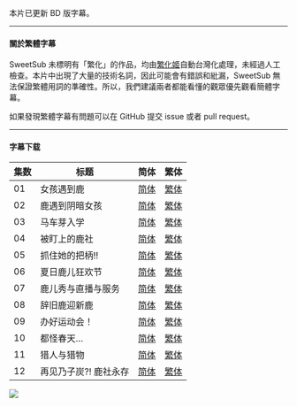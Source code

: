 本片已更新 BD 版字幕。

---

#### 關於繁體字幕

SweetSub 未標明有「繁化」的作品，均由[繁化姬](https://zhconvert.org/)自動台灣化處理，未經過人工檢查。本片中出現了大量的技術名詞，因此可能會有錯誤和紕漏，SweetSub 無法保證繁體用詞的準確性。所以，我們建議兩者都能看懂的觀眾優先觀看簡體字幕。

如果發現繁體字幕有問題可以在 GitHub 提交 issue 或者 pull request。

----

#### 字幕下载

<auto-generated-table>

| 集数 | 标题 | 简体 | 繁体 |
| - | - | - | - |
| 01 | 女孩遇到鹿 | [简体](https://raw.githubusercontent.com/SweetSub/SweetSub/master/Archive/Shikanoko%20Nokonoko%20Koshitantan/%5BSweetSub%5D%20Shikanoko%20Nokonoko%20Koshitantan%20-%2001.chs.ass) | [繁体](https://raw.githubusercontent.com/SweetSub/SweetSub/master/Archive/Shikanoko%20Nokonoko%20Koshitantan/%5BSweetSub%5D%20Shikanoko%20Nokonoko%20Koshitantan%20-%2001.cht.ass) |
| 02 | 鹿遇到阴暗女孩 | [简体](https://raw.githubusercontent.com/SweetSub/SweetSub/master/Archive/Shikanoko%20Nokonoko%20Koshitantan/%5BSweetSub%5D%20Shikanoko%20Nokonoko%20Koshitantan%20-%2002.chs.ass) | [繁体](https://raw.githubusercontent.com/SweetSub/SweetSub/master/Archive/Shikanoko%20Nokonoko%20Koshitantan/%5BSweetSub%5D%20Shikanoko%20Nokonoko%20Koshitantan%20-%2002.cht.ass) |
| 03 | 马车芽入学 | [简体](https://raw.githubusercontent.com/SweetSub/SweetSub/master/Archive/Shikanoko%20Nokonoko%20Koshitantan/%5BSweetSub%5D%20Shikanoko%20Nokonoko%20Koshitantan%20-%2003.chs.ass) | [繁体](https://raw.githubusercontent.com/SweetSub/SweetSub/master/Archive/Shikanoko%20Nokonoko%20Koshitantan/%5BSweetSub%5D%20Shikanoko%20Nokonoko%20Koshitantan%20-%2003.cht.ass) |
| 04 | 被盯上的鹿社 | [简体](https://raw.githubusercontent.com/SweetSub/SweetSub/master/Archive/Shikanoko%20Nokonoko%20Koshitantan/%5BSweetSub%5D%20Shikanoko%20Nokonoko%20Koshitantan%20-%2004.chs.ass) | [繁体](https://raw.githubusercontent.com/SweetSub/SweetSub/master/Archive/Shikanoko%20Nokonoko%20Koshitantan/%5BSweetSub%5D%20Shikanoko%20Nokonoko%20Koshitantan%20-%2004.cht.ass) |
| 05 | 抓住她的把柄!! | [简体](https://raw.githubusercontent.com/SweetSub/SweetSub/master/Archive/Shikanoko%20Nokonoko%20Koshitantan/%5BSweetSub%5D%20Shikanoko%20Nokonoko%20Koshitantan%20-%2005.chs.ass) | [繁体](https://raw.githubusercontent.com/SweetSub/SweetSub/master/Archive/Shikanoko%20Nokonoko%20Koshitantan/%5BSweetSub%5D%20Shikanoko%20Nokonoko%20Koshitantan%20-%2005.cht.ass) |
| 06 | 夏日鹿儿狂欢节 | [简体](https://raw.githubusercontent.com/SweetSub/SweetSub/master/Archive/Shikanoko%20Nokonoko%20Koshitantan/%5BSweetSub%5D%20Shikanoko%20Nokonoko%20Koshitantan%20-%2006.chs.ass) | [繁体](https://raw.githubusercontent.com/SweetSub/SweetSub/master/Archive/Shikanoko%20Nokonoko%20Koshitantan/%5BSweetSub%5D%20Shikanoko%20Nokonoko%20Koshitantan%20-%2006.cht.ass) |
| 07 | 鹿儿秀与直播与服务 | [简体](https://raw.githubusercontent.com/SweetSub/SweetSub/master/Archive/Shikanoko%20Nokonoko%20Koshitantan/%5BSweetSub%5D%20Shikanoko%20Nokonoko%20Koshitantan%20-%2007.chs.ass) | [繁体](https://raw.githubusercontent.com/SweetSub/SweetSub/master/Archive/Shikanoko%20Nokonoko%20Koshitantan/%5BSweetSub%5D%20Shikanoko%20Nokonoko%20Koshitantan%20-%2007.cht.ass) |
| 08 | 辞旧鹿迎新鹿 | [简体](https://raw.githubusercontent.com/SweetSub/SweetSub/master/Archive/Shikanoko%20Nokonoko%20Koshitantan/%5BSweetSub%5D%20Shikanoko%20Nokonoko%20Koshitantan%20-%2008.chs.ass) | [繁体](https://raw.githubusercontent.com/SweetSub/SweetSub/master/Archive/Shikanoko%20Nokonoko%20Koshitantan/%5BSweetSub%5D%20Shikanoko%20Nokonoko%20Koshitantan%20-%2008.cht.ass) |
| 09 | 办好运动会！ | [简体](https://raw.githubusercontent.com/SweetSub/SweetSub/master/Archive/Shikanoko%20Nokonoko%20Koshitantan/%5BSweetSub%5D%20Shikanoko%20Nokonoko%20Koshitantan%20-%2009.chs.ass) | [繁体](https://raw.githubusercontent.com/SweetSub/SweetSub/master/Archive/Shikanoko%20Nokonoko%20Koshitantan/%5BSweetSub%5D%20Shikanoko%20Nokonoko%20Koshitantan%20-%2009.cht.ass) |
| 10 | 都怪春天… | [简体](https://raw.githubusercontent.com/SweetSub/SweetSub/master/Archive/Shikanoko%20Nokonoko%20Koshitantan/%5BSweetSub%5D%20Shikanoko%20Nokonoko%20Koshitantan%20-%2010.chs.ass) | [繁体](https://raw.githubusercontent.com/SweetSub/SweetSub/master/Archive/Shikanoko%20Nokonoko%20Koshitantan/%5BSweetSub%5D%20Shikanoko%20Nokonoko%20Koshitantan%20-%2010.cht.ass) |
| 11 | 猎人与猎物 | [简体](https://raw.githubusercontent.com/SweetSub/SweetSub/master/Archive/Shikanoko%20Nokonoko%20Koshitantan/%5BSweetSub%5D%20Shikanoko%20Nokonoko%20Koshitantan%20-%2011.chs.ass) | [繁体](https://raw.githubusercontent.com/SweetSub/SweetSub/master/Archive/Shikanoko%20Nokonoko%20Koshitantan/%5BSweetSub%5D%20Shikanoko%20Nokonoko%20Koshitantan%20-%2011.cht.ass) |
| 12 | 再见乃子炭?! 鹿社永存 | [简体](https://raw.githubusercontent.com/SweetSub/SweetSub/master/Archive/Shikanoko%20Nokonoko%20Koshitantan/%5BSweetSub%5D%20Shikanoko%20Nokonoko%20Koshitantan%20-%2012.chs.ass) | [繁体](https://raw.githubusercontent.com/SweetSub/SweetSub/master/Archive/Shikanoko%20Nokonoko%20Koshitantan/%5BSweetSub%5D%20Shikanoko%20Nokonoko%20Koshitantan%20-%2012.cht.ass) |

</auto-generated-table>

![](https://p.sda1.dev/18/1feac8df94d4694e04e748a2c16ee9c7/ShikanokoNokonokoKoshitantan_kv2.jpg)
